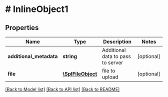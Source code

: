# # InlineObject1

## Properties

Name | Type | Description | Notes
------------ | ------------- | ------------- | -------------
**additional_metadata** | **string** | Additional data to pass to server | [optional]
**file** | [**\SplFileObject**](\SplFileObject.md) | file to upload | [optional]

[[Back to Model list]](../../README.md#models) [[Back to API list]](../../README.md#endpoints) [[Back to README]](../../README.md)
